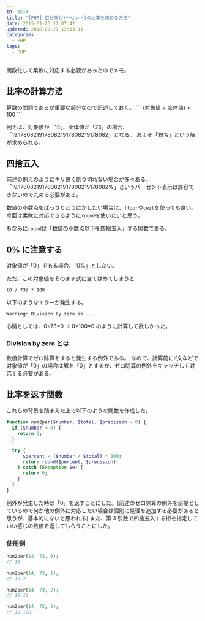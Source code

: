 ```yaml
---
ID: 1614
title: "[PHP] 百分率(パーセント)の比率を求める方法"
date: 2015-01-23 17:07:42
updated: 2016-09-27 12:13:11
categories:
  - PHP
tags: 
  - PHP
---
```


関数化して柔軟に対応する必要があったのでメモ。

<!--more-->

<h2>比率の計算方法</h2>
算数の問題であるが重要な部分なので記述しておく。
```
(対象値 ÷ 全体値) × 100
```

例えば、対象値が「14」、全体値が「73」の場合、「19.178082191780821917808219178082」となる。
およそ「19%」という解が求められる。

<h2>四捨五入</h2>
前述の例えのようにキリ良く割り切れない場合が多々ある。
「19.178082191780821917808219178082%」というパーセント表示は許容できないので丸める必要がある。

数値の小数点をばっさりどうにかしたい場合は、<code>floor</code>や<code>ceil</code>を使っても良い。
今回は柔軟に対応できるように<code>round</code>を使いたいと思う。

ちなみに<code>round</code>は「数値の小数点以下を四捨五入」する関数である。

<h2>0% に注意する</h2>
対象値が「0」である場合、「0%」としたい。

ただ、この対象値をそのまま式に当てはめてしまうと

```
(0 / 73) * 100
```

以下のようなエラーが発生する。

```
Warning: Division by zero in ...
```

心情としては、0÷73=0 → 0\*100=0 のように計算して欲しかった。

<h3>Division by zero とは</h3>
数値計算でゼロ除算をすると発生する例外である。
なので、計算前にif文などで対象値が「0」の場合は解を「0」とするか、ゼロ除算の例外をキャッチして対応する必要がある。

<h2>比率を返す関数</h2>
これらの背景を踏まえた上で以下のような関数を作成した。

```php
function num2per($number, $total, $precision = 0) {
  if ($number < 0) {
    return 0;
  }

  try {
      $percent = ($number / $total) * 100;
      return round($percent, $precision);
    } catch (Exception $e) {
      return 0;
    }
  }
}
```

例外が発生した時は「0」を返すことにした。(前述のゼロ除算の例外を前提としているので何か他の例外に対応したい場合は個別に処理を追加する必要があると思うが、基本的にないと思われる)
また、第 3 引数で四捨五入する桁を指定していい感じの数値を返してもらうことにした。

<h3>使用例</h3>

```php
num2per(14, 73, 0);
// 19

num2per(14, 73, 1);
// 19.2

num2per(14, 73, 2);
// 19.18

num2per(14, 73, 3);
// 19.178
```
